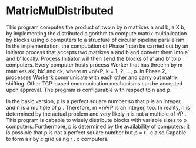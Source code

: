 # MatricMulDistributed

This program computes the product of two n by n matrixes a and b, a X b, by implementing the  distributed algorithm to compute matrix multiplication by blocks using p computers to a structure of circular pipeline parallelism. In the implementation, the computation of Phase 1 can be carried out by an initiator process that accepts two matrixes a and b and convert them into a’ and b’ locally. Process Initiator will then send the blocks of a’ and b’ to p computers. Every computer hosts process Worker that has three m by m matrixes ak’, bk’ and ck, where m =n/√P, k = 1, 2, …, p. In Phase 2, processes Workerk communicate with each other and carry out matrix shifting. Other TCP-based communication mechanisms can be accepted upon approval.
The program is configurable with respect to n and p.

In the basic version, p is a perfect square number so that p is an integer, and n is a multiple of p . Therefore, m =n/√P is an integer, too. In reality, n is determined by the actual problem and very likely n is not a multiple of √P . This program is cabable to wisely distribute blocks with variable sizes to p computers. Furthermore, p is determined by the availability of computers; it is possible that p is not a perfect square number but p = r . c also Capable to form a r by c grid using r . c computers.
